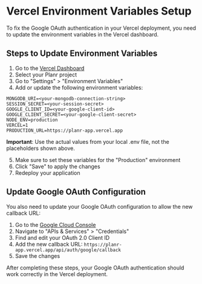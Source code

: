 # Vercel Environment Variables Setup

To fix the Google OAuth authentication in your Vercel deployment, you need to update the environment variables in the Vercel dashboard.

## Steps to Update Environment Variables

1. Go to the [Vercel Dashboard](https://vercel.com/)
2. Select your Planr project
3. Go to "Settings" > "Environment Variables"
4. Add or update the following environment variables:

```
MONGODB_URI=<your-mongodb-connection-string>
SESSION_SECRET=<your-session-secret>
GOOGLE_CLIENT_ID=<your-google-client-id>
GOOGLE_CLIENT_SECRET=<your-google-client-secret>
NODE_ENV=production
VERCEL=1
PRODUCTION_URL=https://planr-app.vercel.app
```

**Important**: Use the actual values from your local .env file, not the placeholders shown above.

5. Make sure to set these variables for the "Production" environment
6. Click "Save" to apply the changes
7. Redeploy your application

## Update Google OAuth Configuration

You also need to update your Google OAuth configuration to allow the new callback URL:

1. Go to the [Google Cloud Console](https://console.cloud.google.com/)
2. Navigate to "APIs & Services" > "Credentials"
3. Find and edit your OAuth 2.0 Client ID
4. Add the new callback URL: `https://planr-app.vercel.app/api/auth/google/callback`
5. Save the changes

After completing these steps, your Google OAuth authentication should work correctly in the Vercel deployment.
